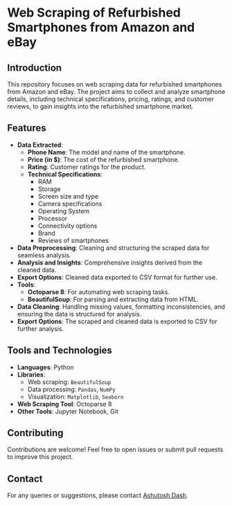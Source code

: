 # Web Scraping of Refurbished Smartphones from Amazon and eBay

## Introduction
This repository focuses on web scraping data for refurbished smartphones from Amazon and eBay. The project aims to collect and analyze smartphone details, including technical specifications, pricing, ratings, and customer reviews, to gain insights into the refurbished smartphone market.

## Features
- **Data Extracted**:
  - **Phone Name**: The model and name of the smartphone.
  - **Price (in $)**: The cost of the refurbished smartphone.
  - **Rating**: Customer ratings for the product.
  - **Technical Specifications**:
    - RAM
    - Storage
    - Screen size and type
    - Camera specifications
    - Operating System
    - Processor
    - Connectivity options
    - Brand
    - Reviews of smartphones
- **Data Preprocessing**: Cleaning and structuring the scraped data for seamless analysis.
- **Analysis and Insights**: Comprehensive insights derived from the cleaned data.
- **Export Options**: Cleaned data exported to CSV format for further use.
- **Tools**:
  - **Octoparse 8**: For automating web scraping tasks.
  - **BeautifulSoup**: For parsing and extracting data from HTML.
- **Data Cleaning**: Handling missing values, formatting inconsistencies, and ensuring the data is structured for analysis.
- **Export Options**: The scraped and cleaned data is exported to CSV for further analysis.

## Tools and Technologies
- **Languages**: Python
- **Libraries**:
  - Web scraping: `BeautifulSoup`
  - Data processing: `Pandas`, `NumPy`
  - Visualization: `Matplotlib`, `Seaborn`
- **Web Scraping Tool**: Octoparse 8
- **Other Tools**: Jupyter Notebook, Git

## Contributing
Contributions are welcome! Feel free to open issues or submit pull requests to improve this project.

## Contact
For any queries or suggestions, please contact [Ashutosh Dash](mailto:ashutoshpiku1234@gmail.com).


